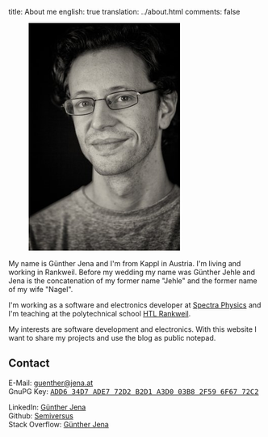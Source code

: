title: About me
english: true
translation: ../about.html
comments: false

<figure class="image is-pulled-right"><img src="../assets/guenther_jena_jehle.jpg" alt="Foto von Günther Jena"></figure>

My name is Günther Jena and I'm from Kappl in Austria. I'm living and working in Rankweil. Before my wedding my name was Günther Jehle and Jena is the concatenation of my former name "Jehle" and the former name of my wife "Nagel".

I'm working as a software and electronics developer at [Spectra Physics](http://www.spectra-physics.com/company/rankweil-en) and I'm teaching at the polytechnical school [HTL Rankweil](http://www.htl-rankweil.at).

My interests are software development and electronics. With this website I want to share my projects and use the blog as public notepad.

## Contact
E-Mail: <a href="mailto:guenther@jena.at">guenther@jena.at</a><br />
GnuPG Key: <a href="../assets/jena.asc"><samp>ADD6 34D7 ADE7 72D2 B2D1  A3D0 03B8 2F59 6F67 72C2</samp></a><br />

LinkedIn: <a href="https://www.linkedin.com/in/guenther-jena">Günther Jena</a><br />
Github: <a href="https://github.com/semiversus">Semiversus</a><br />
Stack Overflow: <a href="https://stackoverflow.com/users/166605">Günther Jena</a>